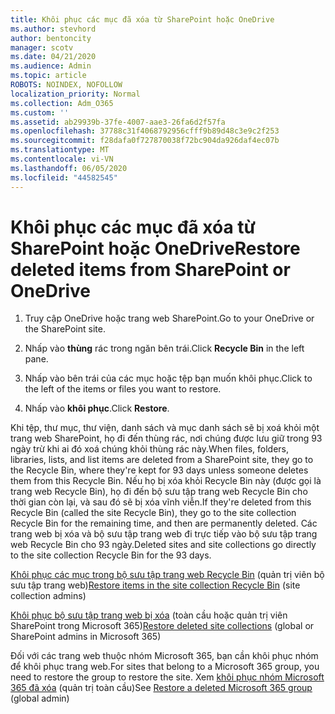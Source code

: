 ```yaml
---
title: Khôi phục các mục đã xóa từ SharePoint hoặc OneDrive
ms.author: stevhord
author: bentoncity
manager: scotv
ms.date: 04/21/2020
ms.audience: Admin
ms.topic: article
ROBOTS: NOINDEX, NOFOLLOW
localization_priority: Normal
ms.collection: Adm_O365
ms.custom: ''
ms.assetid: ab29939b-37fe-4007-aae3-26fa6d2f57fa
ms.openlocfilehash: 37788c31f4068792956cfff9b89d48c3e9c2f253
ms.sourcegitcommit: f28dafa0f727870038f72bc904da926daf4ec07b
ms.translationtype: MT
ms.contentlocale: vi-VN
ms.lasthandoff: 06/05/2020
ms.locfileid: "44582545"
---
```

# <a name="restore-deleted-items-from-sharepoint-or-onedrive"></a><span data-ttu-id="a97cb-102">Khôi phục các mục đã xóa từ SharePoint hoặc OneDrive</span><span class="sxs-lookup"><span data-stu-id="a97cb-102">Restore deleted items from SharePoint or OneDrive</span></span>

1. <span data-ttu-id="a97cb-103">Truy cập OneDrive hoặc trang web SharePoint.</span><span class="sxs-lookup"><span data-stu-id="a97cb-103">Go to your OneDrive or the SharePoint site.</span></span>
    
2. <span data-ttu-id="a97cb-104">Nhấp vào **thùng** rác trong ngăn bên trái.</span><span class="sxs-lookup"><span data-stu-id="a97cb-104">Click **Recycle Bin** in the left pane.</span></span> 
    
3. <span data-ttu-id="a97cb-105">Nhấp vào bên trái của các mục hoặc tệp bạn muốn khôi phục.</span><span class="sxs-lookup"><span data-stu-id="a97cb-105">Click to the left of the items or files you want to restore.</span></span>
    
4. <span data-ttu-id="a97cb-106">Nhấp vào **khôi phục**.</span><span class="sxs-lookup"><span data-stu-id="a97cb-106">Click **Restore**.</span></span> 
    
<span data-ttu-id="a97cb-107">Khi tệp, thư mục, thư viện, danh sách và mục danh sách sẽ bị xoá khỏi một trang web SharePoint, họ đi đến thùng rác, nơi chúng được lưu giữ trong 93 ngày trừ khi ai đó xoá chúng khỏi thùng rác này.</span><span class="sxs-lookup"><span data-stu-id="a97cb-107">When files, folders, libraries, lists, and list items are deleted from a SharePoint site, they go to the Recycle Bin, where they're kept for 93 days unless someone deletes them from this Recycle Bin.</span></span> <span data-ttu-id="a97cb-108">Nếu họ bị xóa khỏi Recycle Bin này (được gọi là trang web Recycle Bin), họ đi đến bộ sưu tập trang web Recycle Bin cho thời gian còn lại, và sau đó sẽ bị xóa vĩnh viễn.</span><span class="sxs-lookup"><span data-stu-id="a97cb-108">If they're deleted from this Recycle Bin (called the site Recycle Bin), they go to the site collection Recycle Bin for the remaining time, and then are permanently deleted.</span></span> <span data-ttu-id="a97cb-109">Các trang web bị xóa và bộ sưu tập trang web đi trực tiếp vào bộ sưu tập trang web Recycle Bin cho 93 ngày.</span><span class="sxs-lookup"><span data-stu-id="a97cb-109">Deleted sites and site collections go directly to the site collection Recycle Bin for the 93 days.</span></span>
  
<span data-ttu-id="a97cb-110">[Khôi phục các mục trong bộ sưu tập trang web Recycle Bin](https://go.microsoft.com/fwlink/?linkid=867800) (quản trị viên bộ sưu tập trang web)</span><span class="sxs-lookup"><span data-stu-id="a97cb-110">[Restore items in the site collection Recycle Bin](https://go.microsoft.com/fwlink/?linkid=867800) (site collection admins)</span></span> 
  
<span data-ttu-id="a97cb-111">[Khôi phục bộ sưu tập trang web bị xóa](https://go.microsoft.com/fwlink/?linkid=867660) (toàn cầu hoặc quản trị viên SharePoint trong Microsoft 365)</span><span class="sxs-lookup"><span data-stu-id="a97cb-111">[Restore deleted site collections](https://go.microsoft.com/fwlink/?linkid=867660) (global or SharePoint admins in Microsoft 365)</span></span> 
  
<span data-ttu-id="a97cb-112">Đối với các trang web thuộc nhóm Microsoft 365, bạn cần khôi phục nhóm để khôi phục trang web.</span><span class="sxs-lookup"><span data-stu-id="a97cb-112">For sites that belong to a Microsoft 365 group, you need to restore the group to restore the site.</span></span> <span data-ttu-id="a97cb-113">Xem [khôi phục nhóm Microsoft 365 đã xóa](https://go.microsoft.com/fwlink/?linkid=867802) (quản trị toàn cầu)</span><span class="sxs-lookup"><span data-stu-id="a97cb-113">See [Restore a deleted Microsoft 365 group](https://go.microsoft.com/fwlink/?linkid=867802) (global admin)</span></span> 
  

